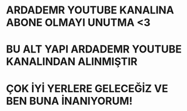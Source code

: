 # ARDADEMR YOUTUBE KANALINA ABONE OLMAYI UNUTMA <3

# BU ALT YAPI ARDADEMR YOUTUBE KANALINDAN ALINMIŞTIR

# ÇOK İYİ YERLERE GELECEĞİZ VE BEN BUNA İNANIYORUM!